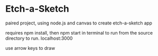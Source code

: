 # Etch-a-Sketch

paired project, using node.js and canvas to create etch-a-sketch app

requires npm install, then npm start in terminal to run from the source directory to run. 
localhost:3000

use arrow keys to draw
